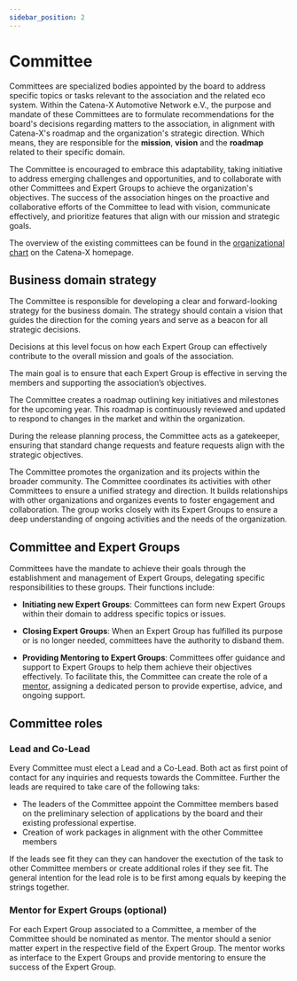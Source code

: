 ```yaml
---
sidebar_position: 2
---
```


# Committee

Committees are specialized bodies appointed by the board to address specific topics or tasks relevant to the association and the related eco system. Within the Catena-X Automotive Network e.V., the purpose and mandate of these Committees are to formulate recommendations for the board's decisions regarding matters to the association, in alignment with Catena-X's roadmap and the organization's strategic direction. Which means, they are responsible for the **mission**, **vision** and the **roadmap** related to their specific domain.

The Committee  is encouraged to embrace this adaptability, taking initiative to address emerging challenges and opportunities, and to collaborate with other Committees and Expert Groups to achieve the organization's objectives. The success of the association hinges on the proactive and collaborative efforts of the Committee to lead with vision, communicate effectively, and prioritize features that align with our mission and strategic goals.

The overview of the existing committees can be found in the [organizational chart](https://catena-x.net/fileadmin/user_upload/06_Ueber_uns/Ueber_uns_der_Verein/OrgChart_Website.pdf) on the Catena-X homepage.

## Business domain strategy

The Committee is responsible for developing a clear and forward-looking strategy for the business domain. The strategy should contain a vision that guides the direction for the coming years and serve as a beacon for all strategic decisions.

Decisions at this level focus on how each Expert Group can effectively contribute to the overall mission and goals of the association.

The main goal is to ensure that each Expert Group is effective in serving the members and supporting the association’s objectives.

The Committee creates a roadmap outlining key initiatives and milestones for the upcoming year. This roadmap is continuously reviewed and updated to respond to changes in the market and within the organization.

During the release planning process, the Committee acts as a gatekeeper, ensuring that standard change requests and feature requests align with the strategic objectives.

The Committee promotes the organization and its projects within the broader community. The Committee coordinates its activities with other Committees to ensure a unified strategy and direction. It builds relationships with other organizations and organizes events to foster engagement and collaboration. The group works closely with its Expert Groups to ensure a deep understanding of ongoing activities and the needs of the organization.

## Committee and Expert Groups

Committees have the mandate to achieve their goals through the establishment and management of Expert Groups, delegating specific responsibilities to these groups. Their functions include:

- **Initiating new Expert Groups**: Committees can form new Expert Groups within their domain to address specific topics or issues.

- **Closing Expert Groups**: When an Expert Group has fulfilled its purpose or is no longer needed, committees have the authority to disband them.

- **Providing Mentoring to Expert Groups**: Committees offer guidance and support to Expert Groups to help them achieve their objectives effectively. To facilitate this, the Committee can create the role of a [mentor](#mentor-for-expert-groups-optional), assigning a dedicated person to provide expertise, advice, and ongoing support.

## Committee roles

### Lead and Co-Lead

Every Committee must elect a Lead and a Co-Lead. Both act as first point of contact for any inquiries and requests towards the Committee. Further the leads are required to take care of the following taks:

- The leaders of the Committee appoint the Committee members based on the preliminary selection of applications by the board and their existing professional expertise.
- Creation of work packages in alignment with the other Committee members

If the leads see fit they can they can handover the exectution of the task to other Committee members or create additional roles if they see fit. The general intention for the lead role is to be first among equals by keeping the strings together.

### Mentor for Expert Groups (optional)

For each Expert Group associated to a Committee, a member of the Committee should be nominated as mentor. The mentor should a senior matter expert in the respective field of the Expert Group. The mentor works as interface to the Expert Groups and provide mentoring to ensure the success of the Expert Group.
